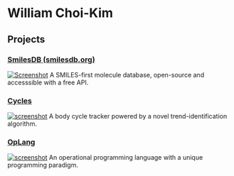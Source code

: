 # William Choi-Kim
## Projects
### [SmilesDB (smilesdb.org)](https://github.com/rockwillck/smilesdb)
[![Screenshot](https://camo.githubusercontent.com/bb9df81fffd2bcef53ad92bdbcb6374e6bfcfe2a3af32057264c620429c8e28f/68747470733a2f2f692e696d6775722e636f6d2f5a6d73345648732e706e67)](https://smilesdb.org)
A SMILES-first molecule database, open-source and accesssible with a free API.
### [Cycles](https://github.com/rockwillck/Cycles)
[![screenshot](https://www.rockwill.dev/assets/imgs/cycles.png)](https://trackyourcycles.com/landing)
A body cycle tracker powered by a novel trend-identification algorithm.
### [OpLang](https://github.com/rockwillck/oplang)
[![screenshot](https://i.imgur.com/jqqm9h7.png)](https://rockwill.dev/OpLang)
An operational programming language with a unique programming paradigm.
